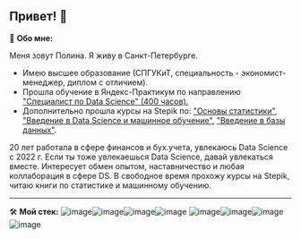 ## Привет!  👋

🥷 **Обо мне:**

Меня зовут Полина. Я живу в Санкт-Петербурге.
* Имею высшее образование (СПГУКиТ, специальность - экономист-менеджер, диплом с отличием).
* Прошла обучение в Яндекс-Практикум по направлению ["Специалист по Data Science" (400 часов).](https://github.com/fortuna26/fortuna26/blob/main/%D0%95%D1%84%D0%B8%D0%BC%D0%BE%D0%B2%D0%B0%20%D0%9F%D0%BE%D0%BB%D0%B8%D0%BD%D0%B0%20%D0%9D%D0%B8%D0%BA%D0%BE%D0%BB%D0%B0%D0%B5%D0%B2%D0%BD%D0%B0_20232%D0%A6%D0%9F%D0%94%D0%A100628.pdf)
* Дополнительно прошла курсы на Stepik по: ["Основы статистики"](https://github.com/fortuna26/fortuna26/blob/main/stepik-stat1-Efimova.pdf), ["Введение в Data Science и машинное обучение"](https://github.com/fortuna26/fortuna26/blob/main/stepik-vvedvDS-Efimova.pdf), ["Введение в базы данных"](https://github.com/fortuna26/fortuna26/blob/main/stepik-vvedvbd-Efimova.pdf).

20 лет работала в сфере финансов и бух.учета, увлекаюсь Data Science с 2022 г. Если ты тоже увлекаешься Data Science, давай увлекаться вместе. Интересует обмен опытом, наставничество и любая коллаборация в сфере DS.
В свободное время прохожу курсы на Stepik, читаю книги по статистике и машинному обучению.

--------------------------------------------------------------------------------------------------------------------------------------------------------------------------

🛠️ **Мой стек:**
![image](https://github.com/fortuna26/fortuna26/assets/131257075/1d13ad46-c67c-4362-bb05-8cbce9ea6ade)![image](https://github.com/fortuna26/fortuna26/assets/131257075/d88ddf55-ce98-403c-a1e3-926f51b613a7)![image](https://github.com/fortuna26/fortuna26/assets/131257075/bdb94f82-2665-4903-8901-550a4dd13959)![image](https://github.com/fortuna26/fortuna26/assets/131257075/702f614c-c741-44cc-b65a-52ec9adc7706)
![image](https://github.com/fortuna26/fortuna26/assets/131257075/64eb85d9-88cb-4986-8d86-ef8d3fdb4266)![image](https://github.com/fortuna26/fortuna26/assets/131257075/1f25874e-0ca3-4f78-9391-480b90dc8826)![image](https://github.com/fortuna26/fortuna26/assets/131257075/f010e9b3-e430-4cda-8d9d-9be3e03f43db)![image](https://github.com/scikit-learn/scikit-learn/blob/main/doc/logos/scikit-learn-logo-notext.png)


